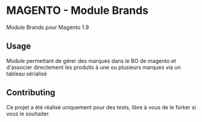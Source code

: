 # MAGENTO - Module Brands
Module Brands pour Magento 1.9

## Usage
Module permettant de gérer des marques dans le BO de magento et d'associer directement les produits à une ou plusieurs marques via un tableau sérialisé

## Contributing
Ce projet a été réalisé uniquement pour des tests, libre à vous de le forker si vous le souhaiter.
